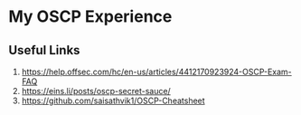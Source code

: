 # My OSCP Experience
## Useful Links
1. https://help.offsec.com/hc/en-us/articles/4412170923924-OSCP-Exam-FAQ
2. https://eins.li/posts/oscp-secret-sauce/
3. https://github.com/saisathvik1/OSCP-Cheatsheet
